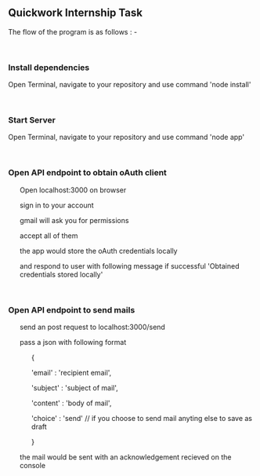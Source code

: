<h2>Quickwork Internship Task</h3>

<p>
    The flow of the program is as follows : -
</p>

<br>

<h3>Install dependencies</h3>

<p>
    Open Terminal, navigate to your repository and use command 'node install'
</p>

<br>

<h3>Start Server</h3>

<p>
    Open Terminal, navigate to your repository and use command 'node app'
</p>

<br>

<h3>Open API endpoint to obtain oAuth client</h3>
<p>
    <ul>
        <p>Open localhost:3000 on browser</p>
        <p>sign in to your account</p>
        <p>gmail will ask you for permissions</p>
        <p>accept all of them</p>
        <p>the app would store the oAuth credentials locally</p>
        <p>and respond to user with following message if successful 'Obtained credentials stored locally'</p>
    </ul>
</p>

<br>

<h3>Open API endpoint to send mails</h3>
<p>
    <ul>
        <p>send an post request to localhost:3000/send</p>
        <p>pass a json with following format</p>
        <p>
          <ul>
            <p>{ </p>
            <p>'email' : 'recipient email',</p>
            <p>'subject' : 'subject of mail',</p>
            <p>'content' : 'body of mail',</p>
            <p>'choice' : 'send' // if you choose to send mail anyting else to save as draft</p>
            <p>}</p>
          </ul>
        </p>
        <p>the mail would be sent with an acknowledgement recieved on the console</p>
    </ul>
</p>
